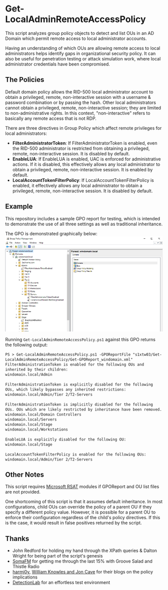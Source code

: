 # Get-LocalAdminRemoteAccessPolicy
This script analyzes group policy objects to detect and list OUs in an AD Domain which permit remote access to local administrator accounts.

Having an understanding of which OUs are allowing remote access to local administrators helps identify gaps in organizational security policy. It can also be useful for penetration testing or attack simulation work, where local administrator credentials have been compromised.

## The Policies
Default domain policy allows the RID-500 local administrator account to obtain a privileged, remote, non-interactive session with a username & password combination or by passing the hash. Other local administrators cannot obtain a privileged, remote, non-interactive session; they are limited to non-administrative rights. In this context, "non-interactive" refers to basically any remote access that is not RDP. 

There are three directives in Group Policy which affect remote privileges for local administrators:

* **FilterAdministratorToken**: If FilterAdministratorToken is enabled, even the RID-500 administrator is restricted from obtaining a privileged, remote, non-interactive session. It is disabled by default. 
* **EnableLUA**: If EnableLUA is enabled, UAC is enforced for administrative actions. If it is disabled, this effectively allows any local administrator to obtain a privileged, remote, non-interactive session. It is enabled by default. 
* **LocalAccountTokenFilterPolicy**: If LocalAccountTokenFilterPolicy is enabled, it effectively allows any local administrator to obtain a privileged, remote, non-interactive session. It is disabled by default.

## Example
This repository includes a sample GPO report for testing, which is intended to demonstrate the use of all three settings as well as traditional inheritance. 

The GPO is demonstrated graphically below:
<img src="https://raw.githubusercontent.com/s1xtw03/Get-LocalAdminRemoteAccessPolicy/master/windomain_GPOgraphic.png"/>

Running `Get-LocalAdminRemoteAccessPolicy.ps1` against this GPO returns the following output:

~~~
PS > Get-LocalAdminRemoteAccessPolicy.ps1 -GPOReportFile "s1xtw03/Get-LocalAdminRemoteAccessPolicy/Get-GPOReport_windomain.xml" 
FilterAdministrationToken is enabled for the following OUs and inherited by their children:
windomain.local/Admin

FilterAdministrationToken is explicitly disabled for the following OUs, which likely bypasses any inherited restrictions:
windomain.local/Admin/Tier 2/T2-Servers

FilterAdministrationToken is implicitly disabled for the following OUs. OUs which are likely restricted by inheritance have been removed.
windomain.local/Domain Controllers
windomain.local/Servers
windomain.local/Stage
windomain.local/Workstations

EnableLUA is explicitly disabled for the following OU:
windomain.local/Stage

LocalAccountTokenFilterPolicy is enabled for the following OUs:
windomain.local/Admin/Tier 2/T2-Servers
~~~

## Other Notes
This script requires [Microsoft RSAT](https://docs.microsoft.com/en-us/troubleshoot/windows-server/system-management-components/remote-server-administration-tools) modules if GPOReport and OU list files are not provided.

One shortcoming of this script is that it assumes default inheritance. In most configurations, child OUs can override the policy of a parent OU if they specify a different policy value. However, it is possible for a parent OU to enforce their configuration regardless of the child's policy directives. If this is the case, it would result in false positives returned by the script. 

## Thanks

* John Redford for holding my hand through the XPath queries & Dalton Wright for being part of the script's genesis
* [SomaFM](https://somafm.com/) for getting me through the last 15% with Groove Salad and Thistle Radio
* [harmj0y](https://www.harmj0y.net/blog/redteaming/pass-the-hash-is-dead-long-live-localaccounttokenfilterpolicy/), [William Knowles and Jon Cave](https://labs.f-secure.com/blog/enumerating-remote-access-policies-through-gpo/) for their blogs on the policy implications
* [DetectionLab](https://github.com/clong/DetectionLab) for an effortless test environment